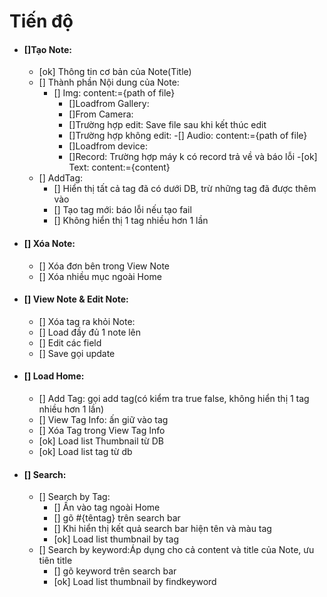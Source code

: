# Tiến độ
- #### []Tạo Note:
	- [ok] Thông tin cơ bản của Note(Title)
	- [] Thành phần Nội dung của Note:
		- [] Img: content:={path of file}
			- []Loadfrom Gallery:
			- []From Camera:
			- []Trường hợp edit: Save file sau khi kết thúc edit
			- []Trường hợp không edit: 
		-[] Audio: content:={path of file}
			- []Loadfrom device:
			- []Record: Trường hợp máy k có record trả về và báo lỗi
		-[ok] Text: content:={content}
	- [] AddTag:
		- [] Hiển thị tất cả tag đã có dưới DB, trừ những tag đã được thêm vào
		- [] Tạo tag mới: báo lỗi nếu tạo fail
		- [] Không hiển thị 1 tag nhiều hơn 1 lần
- #### [] Xóa Note:
	- [] Xóa đơn bên trong View Note
	- [] Xóa nhiều mục ngoài Home
- #### [] View Note & Edit Note:
	- [] Xóa tag ra khỏi Note: 
	- [] Load đầy đủ 1 note lên
	- [] Edit các field
	- [] Save gọi update
- #### [] Load Home:
	- [] Add Tag: gọi add tag(có kiểm tra true false, không hiển thị 1 tag nhiều hơn 1 lần)
	- [] View Tag Info: ấn giữ vào tag
	- [] Xóa Tag trong View Tag Info
	- [ok] Load list Thumbnail từ DB
	- [ok] Load list tag từ db
- #### [] Search:
	- [] Search by Tag:
		- [] Ấn vào tag ngoài Home
		- [] gõ #{têntag} trên search bar
		- [] Khi hiển thị kết quả search bar hiện tên và màu tag
		- [ok] Load list thumbnail by tag
	- [] Search by keyword:Áp dụng cho cả content và title của Note, ưu tiên title 
		- [] gõ keyword trên search bar
		- [ok] Load list thumbnail by findkeyword

			
